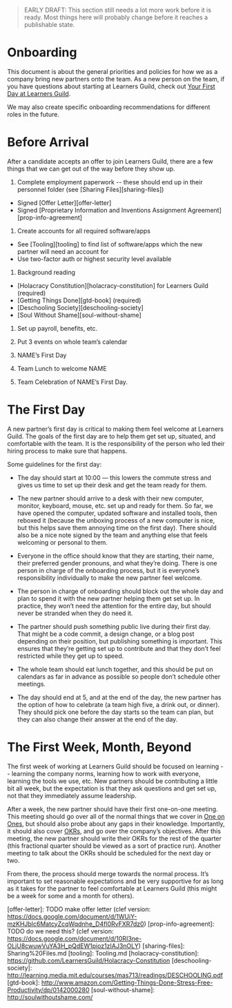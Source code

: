 > EARLY DRAFT: This section still needs a lot more work before it is ready. Most things here will probably change before it reaches a publishable state.

# Onboarding

This document is about the general priorities and policies for how we as a company bring new partners onto the team. As a new person on the team, if you have questions about starting at Learners Guild, check out [Your First Day at Learners Guild][welcome-to-lg].

We may also create specific onboarding recommendations for different roles in the future.

# Before Arrival

After a candidate accepts an offer to join Learners Guild, there are a few things that we can get out of the way before they show up.

1. Complete employment paperwork -- these should end up in their personnel folder (see [Sharing Files][sharing-files])
  - Signed [Offer Letter][offer-letter]
  - Signed [Proprietary Information and Inventions Assignment Agreement][prop-info-agreement]

1. Create accounts for all required software/apps
  - See [Tooling][tooling] to find list of software/apps which the new partner will need an account for
  - Use two-factor auth or highest security level available

1. Background reading
  - [Holacracy Constitution][holacracy-constitution] for Learners Guild (required)
  - [Getting Things Done][gtd-book] (required)
  - [Deschooling Society][deschooling-society]
  - [Soul Without Shame][soul-without-shame]

1. Set up payroll, benefits, etc.

1. Put 3 events on whole team’s calendar
  1. NAME’s First Day
  1. Team Lunch to welcome NAME
  1. Team Celebration of NAME’s First Day.

# The First Day

A new partner’s first day is critical to making them feel welcome at Learners Guild. The goals of the first day are to help them get set up, situated, and comfortable with the team. It is the responsibility of the person who led their hiring process to make sure that happens.

Some guidelines for the first day:

- The day should start at 10:00 — this lowers the commute stress and gives us time to set up their desk and get the team ready for them.

- The new partner should arrive to a desk with their new computer, monitor, keyboard, mouse, etc. set up and ready for them. So far, we have opened the computer, updated software and installed tools, then reboxed it (because the unboxing process of a new computer is nice, but this helps save them annoying time on the first day). There should also be a nice note signed by the team and anything else that feels welcoming or personal to them.

- Everyone in the office should know that they are starting, their name, their preferred gender pronouns, and what they’re doing. There is one person in charge of the onboarding process, but it is everyone’s responsibility individually to make the new partner feel welcome.

- The person in charge of onboarding should block out the whole day and plan to spend it with the new partner helping them get set up. In practice, they won’t need the attention for the entire day, but should never be stranded when they do need it.

- The partner should push something public live during their first day. That might be a code commit, a design change, or a blog post depending on their position, but publishing something is important. This ensures that they’re getting set up to contribute and that they don’t feel restricted while they get up to speed.

- The whole team should eat lunch together, and this should be put on calendars as far in advance as possible so people don’t schedule other meetings.

- The day should end at 5, and at the end of the day, the new partner has the option of how to celebrate (a team high five, a drink out, or dinner). They should pick one before the day starts so the team can plan, but they can also change their answer at the end of the day.

# The First Week, Month, Beyond

The first week of working at Learners Guild should be focused on learning -- learning the company norms, learning how to work with everyone, learning the tools we use, etc. New partners should be contributing a little bit all week, but the expectation is that they ask questions and get set up, not that they immediately assume leadership.

After a week, the new partner should have their first one-on-one meeting. This meeting should go over all of the normal things that we cover in [One on Ones](https://docs.google.com/open?authuser=b%40getclef.com&id=1yVp1XzfjmHkwf_vQf-COInCHj2xd3b7ne_77YSleRgc), but should also probe about any gaps in their knowledge. Importantly, it should also cover [OKRs](https://docs.google.com/open?authuser=b%40getclef.com&id=1ZpDWejQiU5gDWz2mFPvOhdf1g2Xc6vu1kdrlCp3SimU), and go over the company’s objectives. After this meeting, the new partner should write their OKRs for the rest of the quarter (this fractional quarter should be viewed as a sort of practice run). Another meeting to talk about the OKRs should be scheduled for the next day or two.

From there, the process should merge towards the normal process. It’s important to set reasonable expectations and be very supportive for as long as it takes for the partner to feel comfortable at Learners Guild (this might be a week for some and a month for others).

[welcome-to-lg]: ../Onboarding%20Documents/Welcome%20to%20Learners%20Guild.md
[offer-letter]: TODO make offer letter (clef version: https://docs.google.com/document/d/1WUiY-mzKHJblc6MatcyZcqWqdnhe_D4fl0RvFXR7dz0)
[prop-info-agreement]: TODO do we need this? (clef version:  https://docs.google.com/document/d/10RI3ne-OLjU8cwuwVuYA3H_pQdEW1pioz1zIAJ3nOLY)
[sharing-files]: Sharing%20Files.md
[tooling]: Tooling.md
[holacracy-constitution]: https://github.com/LearnersGuild/Holacracy-Constitution
[deschooling-society]: http://learning.media.mit.edu/courses/mas713/readings/DESCHOOLING.pdf
[gtd-book]: http://www.amazon.com/Getting-Things-Done-Stress-Free-Productivity/dp/0142000280
[soul-without-shame]: http://soulwithoutshame.com/
